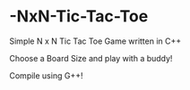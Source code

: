 # -NxN-Tic-Tac-Toe
Simple N x N Tic Tac Toe Game written in C++

Choose a Board Size and play with a buddy!

Compile using G++!
